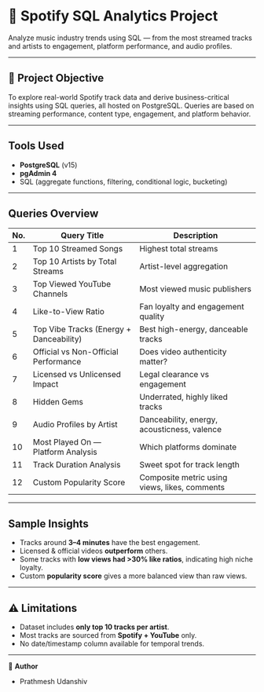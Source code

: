 # 🎵 Spotify SQL Analytics Project

Analyze music industry trends using SQL — from the most streamed tracks and artists to engagement, platform performance, and audio profiles.

---

## 📌 Project Objective

To explore real-world Spotify track data and derive business-critical insights using SQL queries, all hosted on PostgreSQL. Queries are based on streaming performance, content type, engagement, and platform behavior.

---

## Tools Used

- **PostgreSQL** (v15)
- **pgAdmin 4**
- SQL (aggregate functions, filtering, conditional logic, bucketing)

---

## Queries Overview

| No. | Query Title                           | Description                                      |
|-----|----------------------------------------|--------------------------------------------------|
| 1   | Top 10 Streamed Songs                 | Highest total streams                            |
| 2   | Top 10 Artists by Total Streams       | Artist-level aggregation                         |
| 3   | Top Viewed YouTube Channels           | Most viewed music publishers                     |
| 4   | Like-to-View Ratio                    | Fan loyalty and engagement quality               |
| 5   | Top Vibe Tracks (Energy + Danceability) | Best high-energy, danceable tracks             |
| 6   | Official vs Non-Official Performance  | Does video authenticity matter?                  |
| 7   | Licensed vs Unlicensed Impact         | Legal clearance vs engagement                    |
| 8   | Hidden Gems                           | Underrated, highly liked tracks                  |
| 9   | Audio Profiles by Artist              | Danceability, energy, acousticness, valence      |
| 10  | Most Played On — Platform Analysis    | Which platforms dominate                          |
| 11  | Track Duration Analysis               | Sweet spot for track length                      |
| 12  | Custom Popularity Score               | Composite metric using views, likes, comments    |

---

## Sample Insights

- Tracks around **3–4 minutes** have the best engagement.
- Licensed & official videos **outperform** others.
- Some tracks with **low views had >30% like ratios**, indicating high niche loyalty.
- Custom **popularity score** gives a more balanced view than raw views.

---

## ⚠️ Limitations

- Dataset includes **only top 10 tracks per artist**.
- Most tracks are sourced from **Spotify + YouTube** only.
- No date/timestamp column available for temporal trends.

---

📌 **Author**
- Prathmesh Udanshiv
